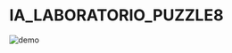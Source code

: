 # IA_LABORATORIO_PUZZLE8
![demo](https://user-images.githubusercontent.com/61263958/119589473-79bc6300-bd98-11eb-8ab9-e694579f3712.png)
